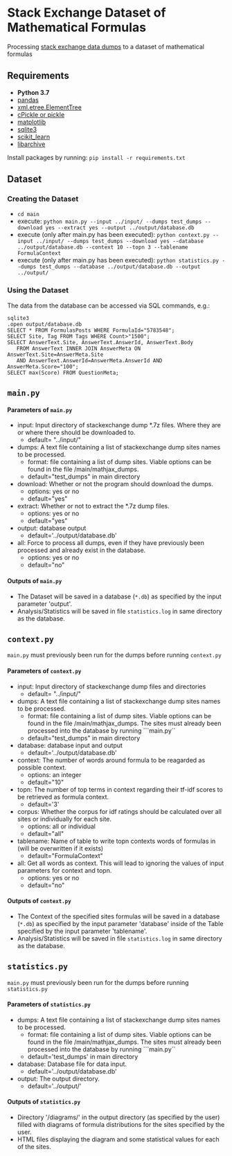 # Stack Exchange Dataset of Mathematical Formulas

Processing [stack exchange data dumps](https://archive.org/details/stackexchange) to a dataset of mathematical formulas

## Requirements

* **Python 3.7**
* [pandas](http://pandas.pydata.org/)
* [xml.etree.ElementTree](https://docs.python.org/2/library/xml.etree.elementtree.html)
* [cPickle or pickle](https://docs.python.org/3/library/pickle.html)
* [matplotlib](https://matplotlib.org/users/installing.html)
* [sqlite3](https://docs.python.org/3/library/sqlite3.html)
* [scikit_learn](https://scikit-learn.org/stable/install.html)
* [libarchive](https://pypi.org/project/libarchive/)

Install packages by running: ```pip install -r requirements.txt```

## Dataset

### Creating the Dataset

* ```cd main```
* execute: ```python main.py --input ../input/ --dumps test_dumps --download yes --extract yes --output ../output/database.db```
* execute (only after main.py has been executed): ```python context.py --input ../input/ --dumps test_dumps --download yes --database ../output/database.db --context 10 --topn 3 --tablename FormulaContext```
* execute (only after main.py has been executed): ```python statistics.py --dumps test_dumps --database ../output/database.db --output ../output/```

### Using the Dataset

The data from the database can be accessed via SQL commands, e.g.:
```
sqlite3
.open output/database.db
SELECT * FROM FormulasPosts WHERE FormulaId="5783548";
SELECT Site, Tag FROM Tags WHERE Count>"1500";
SELECT AnswerText.Site, AnswerText.AnswerId, AnswerText.Body 
   FROM AnswerText INNER JOIN AnswerMeta ON AnswerText.Site=AnswerMeta.Site 
   AND AnswerText.AnswerId=AnswerMeta.AnswerId AND AnswerMeta.Score="100";
SELECT max(Score) FROM QuestionMeta;
```

## ```main.py```

#### Parameters of ```main.py```

* input: Input directory of stackexchange dump *.7z files. Where they are or where there should be downloaded to. 
    * default= "../input/"
* dumps: A text file containing a list of stackexchange dump sites names to be processed.
    * format: file containing a list of dump sites. Viable options can be found in the file /main/mathjax_dumps.
    * default="test_dumps" in main directory
* download: Whether or not the program should download the dumps.
    * options: yes or no
    * default="yes"
* extract: Whether or not to extract the *.7z dump files.
    * options: yes or no
    * default="yes"
* output: database output
    * default='../output/database.db'
* all: Force to process all dumps, even if they have previously been processed and already exist in the database.
    * options: yes or no
    * default="no"

#### Outputs of ```main.py```

* The Dataset will be saved in a database (```*.db```) as specified by the input parameter 'output'.
* Analysis/Statistics will be saved in file ```statistics.log``` in same directory as the database.

## ```context.py```

```main.py``` must previously been run for the dumps before running ```context.py```

#### Parameters of ```context.py```

* input: Input directory of stackexchange dump files and directories 
    * default= "../input/"
* dumps: A text file containing a list of stackexchange dump sites names to be processed.
    * format: file containing a list of dump sites. Viable options can be found in the file /main/mathjax_dumps. The sites must already been processed into the database by running ```main.py``
    * default="test_dumps" in main directory
* database: database input and output
    * default='../output/database.db'
* context: The number of words around formula to be reagarded as possible context.
    * options: an integer
    * default="10"
* topn: The number of top terms in context regarding their tf-idf scores to be retrieved as formula context.
    * default='3'
* corpus: Whether the corpus for idf ratings should be calculated over all sites or individually for each site.
    * options: all or individual
    * default="all"
* tablename: Name of table to write topn contexts words of formulas in (will be overwritten if it exists)
    * default="FormulaContext"
* all: Get all words as context. This will lead to ignoring the values of input parameters for context and topn.
    * options: yes or no
    * default="no"

#### Outputs of ```context.py```

* The Context of the specified sites formulas will be saved in a database (```*.db```) as specified by the input parameter 'database' inside of the Table specified by the input parameter 'tablename'.
* Analysis/Statistics will be saved in file ```statistics.log``` in same directory as the database.

## ```statistics.py```

```main.py``` must previously been run for the dumps before running ```statistics.py```

#### Parameters of ```statistics.py```

* dumps: A text file containing a list of stackexchange dump sites names to be processed.
    * format: file containing a list of dump sites. Viable options can be found in the file /main/mathjax_dumps. The sites must already been processed into the database by running ```main.py``
    * default='test_dumps' in main directory
* database: Database file for data input.
    * default='../output/database.db'
* output: The output directory.
    * default='../output/'

#### Outputs of ```statistics.py```

* Directory '/diagrams/' in the output directory (as specified by the user) filled with diagrams of formula distributions for the sites specified by the user.
* HTML files displaying the diagram and some statistical values for each of the sites.

